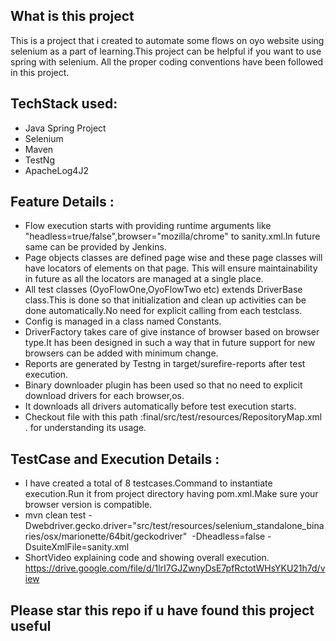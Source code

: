 ## What is this project

This is a project that i created to automate some flows on oyo website using selenium as a part
of learning.This project can be helpful if you want to use spring with selenium. All the proper
coding conventions have been followed in this project.

## TechStack used:

* Java Spring Project
* Selenium
* Maven
* TestNg
* ApacheLog4J2

## Feature Details :

* Flow execution starts with providing runtime arguments like "headless=true/false",browser="mozilla/chrome" 
  to sanity.xml.In future same can be provided by Jenkins.
* Page objects classes are defined page wise and these page classes will have locators of elements on that page.
  This will ensure maintainability in future as all the locators are managed at a single place.
* All test classes (OyoFlowOne,OyoFlowTwo etc) extends DriverBase class.This is done so that initialization and
  clean up activities can be done automatically.No need for explicit calling from each testclass.
* Config is managed in a class named Constants.
* DriverFactory takes care of give instance of browser based on browser type.It has been designed in such a way 
  that in future support for new browsers can be added with minimum change.
* Reports are generated by Testng in target/surefire-reports after test execution. 
* Binary downloader plugin has been used so that no need to explicit download drivers for each browser,os.
* It downloads all drivers automatically before test execution starts.
* Checkout file with this path :final/src/test/resources/RepositoryMap.xml . for understanding its usage.


## TestCase and Execution Details :

* I have created a total of 8 testcases.Command to instantiate execution.Run it from project directory having 
  pom.xml.Make sure your browser version is compatible.
* mvn clean test -Dwebdriver.gecko.driver="src/test/resources/selenium_standalone_binaries/osx/marionette/64bit/geckodriver"  -Dheadless=false -DsuiteXmlFile=sanity.xml   
* ShortVideo explaining code and showing overall execution.
  https://drive.google.com/file/d/1lrI7GJZwnyDsE7pfRctotWHsYKU21h7d/view

## Please star this repo if u have found this project useful